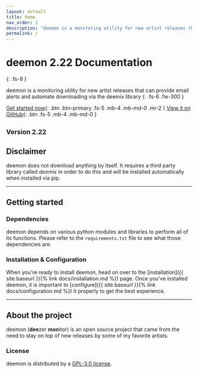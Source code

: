 ```yaml
---
layout: default
title: Home
nav_order: 1
description: "deemon is a monitoring utility for new artist releases that can provide email alerts and automate downloading via the deemix library"
permalink: /
---
```


# deemon 2.22 Documentation
{: .fs-9 }

deemon is a monitoring utility for new artist releases that can provide email alerts and automate downloading via the deemix library
{: .fs-6 .fw-300 }

[Get started now](#getting-started){: .btn .btn-primary .fs-5 .mb-4 .mb-md-0 .mr-2 } [View it on GitHub](https://github.com/digitalec/deemon){: .btn .fs-5 .mb-4 .mb-md-0 }

<small>Version 2.22</small>
---

## Disclaimer

deemon does not download anything by itself. It requires a third party library 
called *deemix* in order to do this and will be installed automatically when 
installed via pip.

---

## Getting started

### Dependencies

deemon depends on various python modules and libraries to perform all of its functions. Please refer to the `requirements.txt` file to see what those dependencies are.

### Installation & Configuration

When you're ready to install deemon, head on over to the 
[installation]({{ site.baseurl }}{% link docs/installation.md %}) page. Once 
you've installed deemon, it is important to 
[configure]({{ site.baseurl }}{% link docs/configuration.md %}) it properly to 
get the best experience.


---

## About the project

deemon (**dee**zer **mon**itor) is an open source project that came from the need to stay on top of new 
releases by some of my favorite artists.

### License

deemon is distributed by a [GPL-3.0 license](https://github.com/digitalec/deemon/blob/main/LICENSE).
